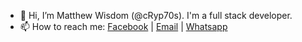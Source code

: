 - 👋 Hi, I’m Matthew Wisdom (@cRyp70s). I'm a full stack developer.
- 📫 How to reach me: <a href="https://web.facebook.com/matthew.wisdom.923/">Facebook</a> | <a href="mailto:matthewwisdom11@gmail.com">Email</a> | <a href="https://wa.link/cq67zk">Whatsapp</a>
